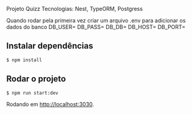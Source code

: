 Projeto Quizz
Tecnologias: Nest, TypeORM, Postgress

Quando rodar pela primeira vez criar um arquivo .env para adicionar os dados do banco
DB_USER=
DB_PASS=
DB_DB=
DB_HOST=
DB_PORT=


## Instalar dependências
```bash
$ npm install
```

## Rodar o projeto
```bash
$ npm run start:dev
```

Rodando em [http://localhost:3030](http://localhost:3030).